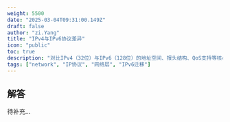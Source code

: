 ```yaml
---
weight: 5500
date: "2025-03-04T09:31:00.149Z"
draft: false
author: "zi.Yang"
title: "IPv4与IPv6协议差异"
icon: "public"
toc: true
description: "对比IPv4（32位）与IPv6（128位）的地址空间、报头结构、QoS支持等核心差异，说明双栈技术、隧道技术等过渡方案的实现原理。"
tags: ["network", "IP协议", "网络层", "IPv6迁移"]
---
```


## 解答

待补充...
